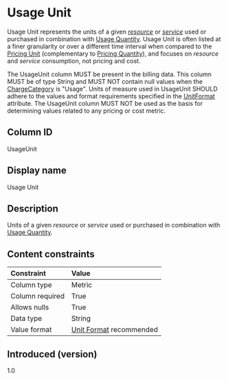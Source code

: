 # Usage Unit

Usage Unit represents the units of a given [*resource*](#glossary:resource) or [*service*](#glossary:service) used or purchased in combination with [Usage Quantity](#usagequantity). Usage Unit is often listed at a finer granularity or over a different time interval when compared to the [Pricing Unit](#pricingunit) (complementary to [Pricing Quantity](#pricingquantity)), and focuses on *resource* and *service* consumption, not pricing and cost.

The UsageUnit column MUST be present in the billing data. This column MUST be of type String and MUST NOT contain null values when the [ChargeCategory](#chargecategory) is "Usage". Units of measure used in UsageUnit SHOULD adhere to the values and format requirements specified in the [UnitFormat](#unitformat) attribute. The UsageUnit column MUST NOT be used as the basis for determining values related to any pricing or cost metric.

## Column ID

UsageUnit

## Display name

Usage Unit

## Description

Units of a given *resource* or *service* used or purchased in combination with [Usage Quantity](#usagequantity).

## Content constraints

|    Constraint   |      Value      |
|:----------------|:----------------|
| Column type     | Metric          |
| Column required | True            |
| Allows nulls    | True            |
| Data type       | String          |
| Value format    | [Unit Format](#unitformat) recommended |

## Introduced (version)

1.0
